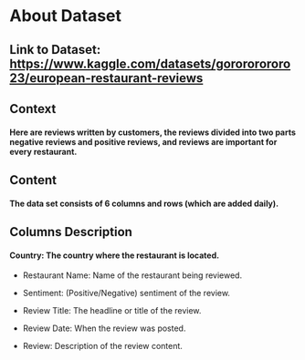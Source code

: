 # About Dataset

## Link to Dataset: https://www.kaggle.com/datasets/gorororororo23/european-restaurant-reviews

## Context
#### Here are reviews written by customers, the reviews divided into two parts negative reviews and positive reviews, and reviews are important for every restaurant.

## Content
#### The data set consists of 6 columns and rows (which are added daily).

## Columns Description
#### Country: The country where the restaurant is located.

- Restaurant Name: Name of the restaurant being reviewed.

- Sentiment: (Positive/Negative) sentiment of the review.

- Review Title: The headline or title of the review.

- Review Date: When the review was posted.

- Review: Description of the review content.